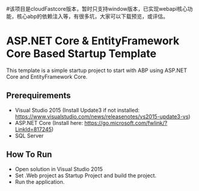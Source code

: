 #该项目是cloudFastcore版本，暂时只支持window版本，已实现webapi核心功能，核心abp的依赖注入等，有很多坑，大家可以下载预览，或评估。

# ASP.NET Core & EntityFramework Core Based Startup Template

This template is a simple startup project to start with ABP
using ASP.NET Core and EntityFramework Core.

## Prerequirements

* Visual Studio 2015 (Install Update3 if not installed: https://www.visualstudio.com/news/releasenotes/vs2015-update3-vs)
* ASP.NET Core (Install here: https://go.microsoft.com/fwlink/?LinkId=817245)
* SQL Server

## How To Run

* Open solution in Visual Studio 2015
* Set .Web project as Startup Project and build the project.
* Run the application.
